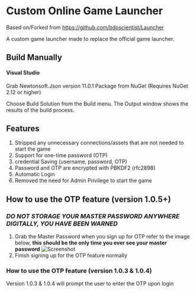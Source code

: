 # Custom Online Game Launcher

Based on/Forked from https://github.com/bdoscientist/Launcher

A custom game launcher made to replace the official game launcher.

## Build Manually
#### Visual Studio
Grab Newtonsoft.Json version 11.0.1 Package from NuGet (Requires NuGet 2.12 or higher)

Choose Build Solution from the Build menu. The Output window shows the results of the build process.

## Features
1. Stripped any unnecessary connections/assets that are not needed to start the game
2. Support for one-time password (OTP)
3. credential Saving (username, password, OTP)
4. Password and OTP are encrypted with PBKDF2 (rfc2898)
5. Automatic Login
6. Removed the need for Admin Privilege to start the game

## How to use the OTP feature (version 1.0.5+)
### ***DO NOT STORAGE YOUR MASTER PASSWORD ANYWHERE _DIGITALLY_, YOU HAVE BEEN WARNED***
1. Grab the Master Password when you sign up for OTP refer to the image below, **this should be the only time you ever see your master password**
![Screenshot](https://user-images.githubusercontent.com/42134925/110019971-e2d29400-7cdd-11eb-937e-e8ec6cd23dbb.png)
2. Finish signing up for the OTP feature normally

### How to use the OTP feature (version 1.0.3 & 1.0.4)
Version 1.0.3 & 1.0.4 will prompt the user to enter the OTP upon login